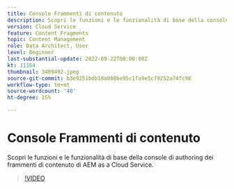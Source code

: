 ```yaml
---
title: Console Frammenti di contenuto
description: Scopri le funzioni e le funzionalità di base della console di authoring dei frammenti di contenuto di AEM as a Cloud Service.
version: Cloud Service
feature: Content Fragments
topic: Content Management
role: Data Architect, User
level: Beginner
last-substantial-update: 2022-09-22T00:00:00Z
kt: 11164
thumbnail: 3409492.jpeg
source-git-commit: b3e9251bdb18a008be95c1fa9e5c79252a74fc98
workflow-type: tm+mt
source-wordcount: '40'
ht-degree: 15%

---
```



# Console Frammenti di contenuto

Scopri le funzioni e le funzionalità di base della console di authoring dei frammenti di contenuto di AEM as a Cloud Service.

>[!VIDEO](https://video.tv.adobe.com/v/3409492?quality=12&learn=on)
